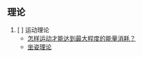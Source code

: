## 理论
1. [ ] 运动理论
   - [怎样运动才能达到最大程度的能量消耗？](https://www.douban.com/note/665013169/)
   - [坐姿理论](https://www.zhihu.com/question/35866650/answer/150296486)